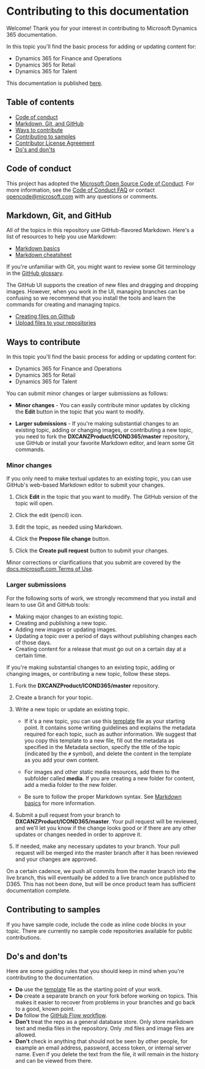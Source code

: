 # Contributing to this documentation
Welcome! Thank you for your interest in contributing to Microsoft Dynamics 365 documentation. 

In this topic you'll find the basic process for adding or updating content for:
- Dynamics 365 for Finance and Operations
- Dynamics 365 for Retail
- Dynamics 365 for Talent

This documentation is published [here](https://docs.microsoft.com/en-us/dynamics365/unified-operations/fin-and-ops/index).

## Table of contents 

* [Code of conduct](#code-of-conduct)
* [Markdown, Git, and GitHub](#markdown-git-and-github)
* [Ways to contribute](#ways-to-contribute)
* [Contributing to samples](#contributing-to-samples)
* [Contributor License Agreement](#contributor-license-agreement)
* [Do's and don'ts](#dos-and-donts)

## Code of conduct
This project has adopted the [Microsoft Open Source Code of Conduct](https://opensource.microsoft.com/codeofconduct/). For more information, see the [Code of Conduct FAQ](https://opensource.microsoft.com/codeofconduct/faq/) or contact [opencode@microsoft.com](mailto:opencode@microsoft.com) with any questions or comments.

## Markdown, Git, and GitHub
All of the topics in this repository use GitHub-flavored Markdown. Here's a list of resources to help you use Markdown:

* [Markdown basics](https://help.github.com/articles/markdown-basics/)
* [Markdown cheatsheet](https://github.com/adam-p/markdown-here/wiki/Markdown-Cheatsheet)

If you're unfamiliar with Git, you might want to review some Git terminology in the [GitHub glossary](https://help.github.com/articles/github-glossary).

The GitHub UI supports the creation of new files and dragging and dropping images. However, when you work in the UI, managing branches can be confusing so we recommend that you install the tools and learn the commands for creating and managing topics. 

* [Creating files on Github](https://github.com/blog/1327-creating-files-on-github)
* [Upload files to your repositories](https://github.com/blog/2105-upload-files-to-your-repositories)

## Ways to contribute
In this topic you'll find the basic process for adding or updating content for:
- Dynamics 365 for Finance and Operations
- Dynamics 365 for Retail
- Dynamics 365 for Talent

You can submit minor changes or larger submissions as follows:

* **Minor changes** - You can easily contribute minor updates by clicking the **Edit** button in the topic that you want to modify.

* **Larger submissions** - If you're making substantial changes to an existing topic, adding or changing images, or contributing a new topic, you need to fork the **DXCANZProduct/ICOND365/master** repository, use GitHub or install your favorite Markdown editor, and learn some Git commands.

### Minor changes
If you only need to make textual updates to an existing topic, you can use GitHub's web-based Markdown editor to submit your changes. 

1. Click **Edit** in the topic that you want to modify. The GitHub version of the topic will open.

2. Click the edit (pencil) icon. 

3. Edit the topic, as needed using Markdown.

4. Click the **Propose file change** button.

5. Click the **Create pull request** button to submit your changes.
 
Minor corrections or clarifications that you submit are covered by the [docs.microsoft.com Terms of Use](https://docs.microsoft.com/legal/termsofuse).

### Larger submissions
For the following sorts of work, we strongly recommend that you install and learn to use Git and GitHub tools:

* Making major changes to an existing topic.
* Creating and publishing a new topic.
* Adding new images or updating images.
* Updating a topic over a period of days without publishing changes each of those days.
* Creating content for a release that must go out on a certain day at a certain time.

If you're making substantial changes to an existing topic, adding or changing images, or contributing a new topic, follow these steps. 

1. Fork the **DXCANZProduct/ICOND365/master** repository.

2. Create a branch for your topic.

3. Write a new topic or update an existing topic.

   - If it's a new topic, you can use this [template](./template.md) file as your starting point. It contains some writing guidelines and explains the metadata required for each topic, such as author information. We suggest that you copy this template to a new file, fill out the metadata as specified in the Metadata section, specify the title of the topic (indicated by the `#` symbol), and delete the content in the template as you add your own content.

   - For images and other static media resources, add them to the subfolder called **media**. If you are creating a new folder for content, add a media folder to the new folder.

   - Be sure to follow the proper Markdown syntax. See [Markdown basics](https://help.github.com/articles/markdown-basics/) for more information.

4. Submit a pull request from your branch to **DXCANZProduct/ICOND365/master**. Your pull request will be reviewed, and we'll let you know if the change looks good or if there are any other updates or changes needed in order to approve it.

5. If needed, make any necessary updates to your branch. Your pull request will be merged into the master branch after it has been reviewed and your changes are approved.

On a certain cadence, we push all commits from the master branch into the live branch, this will eventually be added to a live branch once published to D365.  This has not been done, but will be once product team has sufficient documentation complete.

## Contributing to samples
If you have sample code, include the code as inline code blocks in your topic. There are currently no sample code repositories available for public contributions.


## Do's and don'ts
Here are some guiding rules that you should keep in mind when you're contributing to the documentation.

- **Do** use the [template](./template.md) file as the starting point of your work.
- **Do** create a separate branch on your fork before working on topics. This makes it easier to recover from problems in your branches and go back to a good, known point.
- **Do** follow the [GitHub Flow workflow](https://guides.github.com/introduction/flow/).    
- **Don't** treat the repo as a general database store. Only store markdown text and media files in the repository. Only .md files and image files are allowed. 
- **Don't** check in anything that should not be seen by other people, for example an email address, password, access token, or internal server name. Even if you delete the text from the file, it will remain in the history and can be viewed from there. 
